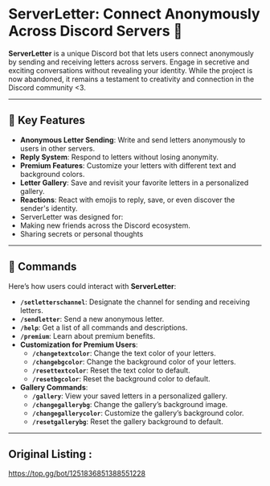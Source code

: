 # ServerLetter: Connect Anonymously Across Discord Servers 🍂

**ServerLetter** is a unique Discord bot that lets users connect anonymously by sending and receiving letters across servers. Engage in secretive and exciting conversations without revealing your identity. While the project is now abandoned, it remains a testament to creativity and connection in the Discord community <3.

---

## 🍂 Key Features  
- **Anonymous Letter Sending**: Write and send letters anonymously to users in other servers.  
- **Reply System**: Respond to letters without losing anonymity.  
- **Premium Features**: Customize your letters with different text and background colors.  
- **Letter Gallery**: Save and revisit your favorite letters in a personalized gallery.  
- **Reactions**: React with emojis to reply, save, or even discover the sender's identity.
- ServerLetter was designed for:  
- Making new friends across the Discord ecosystem.  
- Sharing secrets or personal thoughts
---

## 💬 Commands  
Here’s how users could interact with **ServerLetter**:  
- **`/setletterschannel`**: Designate the channel for sending and receiving letters.  
- **`/sendletter`**: Send a new anonymous letter.  
- **`/help`**: Get a list of all commands and descriptions.  
- **`/premium`**: Learn about premium benefits.  
- **Customization for Premium Users**:  
  - **`/changetextcolor`**: Change the text color of your letters.  
  - **`/changebgcolor`**: Change the background color of your letters.  
  - **`/resettextcolor`**: Reset the text color to default.  
  - **`/resetbgcolor`**: Reset the background color to default.  
- **Gallery Commands**:  
  - **`/gallery`**: View your saved letters in a personalized gallery.  
  - **`/changegallerybg`**: Change the gallery’s background image.  
  - **`/changegallerycolor`**: Customize the gallery’s background color.  
  - **`/resetgallerybg`**: Reset the gallery background to default.  

---

## Original Listing :
https://top.gg/bot/1251836851388551228
